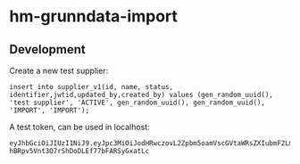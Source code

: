# hm-grunndata-import

## Development

Create a new test supplier: 
```
insert into supplier_v1(id, name, status, identifier,jwtid,updated_by,created_by) values (gen_random_uuid(), 'test supplier', 'ACTIVE', gen_random_uuid(), gen_random_uuid(), 'IMPORT', 'IMPORT');
```

A test token, can be used in localhost:
```
eyJhbGciOiJIUzI1NiJ9.eyJpc3MiOiJodHRwczovL2Zpbm5oamVscGVtaWRsZXIubmF2Lm5vIiwic3ViIjoiQWRtaW4gVG9rZW4iLCJpYXQiOjE2OTQ1ODk3NTEsImp0aSI6IjRiMjUzYWVkLWZhMGQtNDhiNy04NGFjLTU0MDgyMWFjNzgwYiIsInJvbGVzIjoiUk9MRV9BRE1JTiJ9.FWdilcw-hBRpv5Vnt3O7rShDoDLEf77bFARSyGxatLc
```
